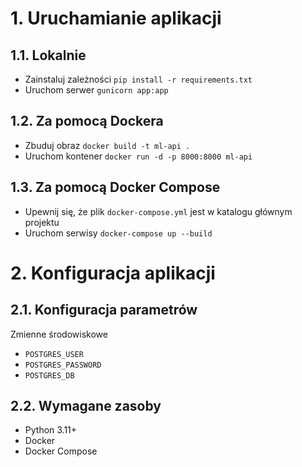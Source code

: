 # 1. Uruchamianie aplikacji
## 1.1. Lokalnie
- Zainstaluj zależności `pip install -r requirements.txt`
- Uruchom serwer `gunicorn app:app`
## 1.2. Za pomocą Dockera
- Zbuduj obraz `docker build -t ml-api .`
- Uruchom kontener `docker run -d -p 8000:8000 ml-api`
## 1.3. Za pomocą Docker Compose
- Upewnij się, że plik `docker-compose.yml` jest w katalogu głównym projektu
- Uruchom serwisy `docker-compose up --build`
# 2. Konfiguracja aplikacji
## 2.1. Konfiguracja parametrów
Zmienne środowiskowe
- `POSTGRES_USER`
- `POSTGRES_PASSWORD`
- `POSTGRES_DB`
## 2.2. Wymagane zasoby
- Python 3.11+
- Docker
- Docker Compose

